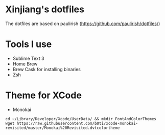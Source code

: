 # Xinjiang's dotfiles

The dotfiles are based on paulirish (https://github.com/paulirish/dotfiles/)

# Tools I use

- Sublime Text 3 
- Home Brew
- Brew Cask for installing binaries
- Zsh

# Theme for XCode


- Monokai


```
cd ~/Library/Developer/Xcode/UserData/ && mkdir FontAndColorThemes
wget https://raw.githubusercontent.com/b0ti/xcode-monokai-revisited/master/Monokai%20Revisited.dvtcolortheme

```
